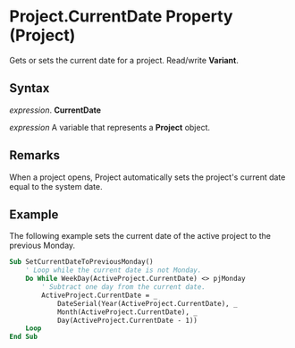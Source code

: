 
# Project.CurrentDate Property (Project)

Gets or sets the current date for a project. Read/write  **Variant**.


## Syntax

 _expression_. **CurrentDate**

 _expression_ A variable that represents a **Project** object.


## Remarks

When a project opens, Project automatically sets the project's current date equal to the system date.


## Example

The following example sets the current date of the active project to the previous Monday.


```vb
Sub SetCurrentDateToPreviousMonday()
    ' Loop while the current date is not Monday. 
    Do While WeekDay(ActiveProject.CurrentDate) <> pjMonday 
        ' Subtract one day from the current date. 
        ActiveProject.CurrentDate = _ 
            DateSerial(Year(ActiveProject.CurrentDate), _ 
            Month(ActiveProject.CurrentDate), _ 
            Day(ActiveProject.CurrentDate - 1)) 
    Loop
End Sub
```

